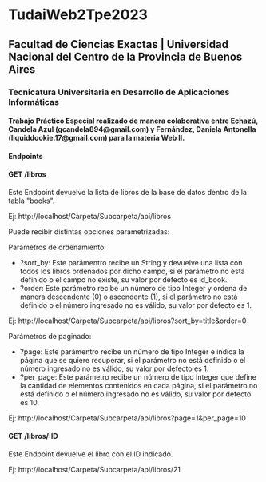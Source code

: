 <h1>TudaiWeb2Tpe2023</h1>

<h2>Facultad de Ciencias Exactas | Universidad Nacional del Centro de la Provincia de Buenos Aires</h2>

<h3>Tecnicatura Universitaria en Desarrollo de Aplicaciones Informáticas</h3>

<h4>Trabajo Práctico Especial realizado de manera colaborativa entre Echazú, Candela Azul (gcandela894@gmail.com) y Fernández, Daniela Antonella (liquiddookie.17@gmail.com) para la materia Web II.</h4>

<h4>Endpoints</h4>

<h4>GET /libros</h4>
<p>Este Endpoint devuelve la lista de libros de la base de datos dentro de la tabla "books".</p>

<a>Ej: http://localhost/Carpeta/Subcarpeta/api/libros</a>

<p>Puede recibir distintas opciones parametrizadas:</p>

<p>Parámetros de ordenamiento:</p>
<ul>
  <li>?sort_by: Este parámentro recibe un String y devuelve una lista con todos los libros ordenados por dicho campo, si el parámetro no está definido o el campo no existe, su valor por defecto es id_book.</li>
  <li>?order: Este parámetro recibe un número de tipo Integer y ordena de manera descendente (0) o ascendente (1), si el parámetro no está definido o el número ingresado no es válido, su valor por defecto es 1.</li>
</ul>

<a>Ej: http://localhost/Carpeta/Subcarpeta/api/libros?sort_by=title&order=0</a>

<p>Parámetros de paginado:</p>
<ul>
  <li>?page: Este parámentro recibe un número de tipo Integer e indica la página que se quiere recuperar, si el parámetro no está definido o el número ingresado no es válido, su valor por defecto es 1.</li>
  <li>?per_page: Este parámetro recibe un número de tipo Integer que define la cantidad de elementos contenidos en cada página, si el parámetro no está definido o el número ingresado no es válido, su valor por defecto es 10.
</ul>

<a>Ej: http://localhost/Carpeta/Subcarpeta/api/libros?page=1&per_page=10</a>

<h4>GET /libros/:ID</h4>
<p>Este Endpoint devuelve el libro con el ID indicado.</p>

<a>Ej: http://localhost/Carpeta/Subcarpeta/api/libros/21</a>
